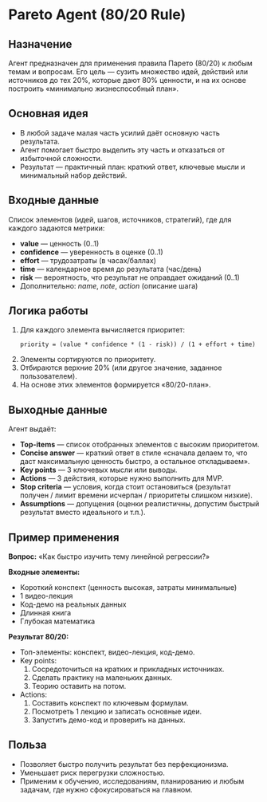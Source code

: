 # Pareto Agent (80/20 Rule)

## Назначение
Агент предназначен для применения правила Парето (80/20) к любым темам и вопросам. Его цель — сузить множество идей, действий или источников до тех 20%, которые дают 80% ценности, и на их основе построить «минимально жизнеспособный план».

## Основная идея
- В любой задаче малая часть усилий даёт основную часть результата.
- Агент помогает быстро выделить эту часть и отказаться от избыточной сложности.
- Результат — практичный план: краткий ответ, ключевые мысли и минимальный набор действий.

## Входные данные
Список элементов (идей, шагов, источников, стратегий), где для каждого задаются метрики:
- **value** — ценность (0..1)
- **confidence** — уверенность в оценке (0..1)
- **effort** — трудозатраты (в часах/баллах)
- **time** — календарное время до результата (час/день)
- **risk** — вероятность, что результат не оправдает ожиданий (0..1)
- Дополнительно: *name*, *note*, *action* (описание шага)

## Логика работы
1. Для каждого элемента вычисляется приоритет:
   ```
   priority = (value * confidence * (1 - risk)) / (1 + effort + time)
   ```
2. Элементы сортируются по приоритету.
3. Отбираются верхние 20% (или другое значение, заданное пользователем).
4. На основе этих элементов формируется «80/20-план».

## Выходные данные
Агент выдаёт:
- **Top-items** — список отобранных элементов с высоким приоритетом.
- **Concise answer** — краткий ответ в стиле «сначала делаем то, что даст максимальную ценность быстро, а остальное откладываем».
- **Key points** — 3 ключевых мысли или выводы.
- **Actions** — 3 действия, которые нужно выполнить для MVP.
- **Stop criteria** — условия, когда стоит остановиться (результат получен / лимит времени исчерпан / приоритеты слишком низкие).
- **Assumptions** — допущения (оценки реалистичны, допустим быстрый результат вместо идеального и т.п.).

## Пример применения
**Вопрос:** «Как быстро изучить тему линейной регрессии?»

**Входные элементы:**
- Короткий конспект (ценность высокая, затраты минимальные)
- 1 видео-лекция
- Код-демо на реальных данных
- Длинная книга
- Глубокая математика

**Результат 80/20:**
- Топ-элементы: конспект, видео-лекция, код-демо.
- Key points:
  1. Сосредоточиться на кратких и прикладных источниках.
  2. Сделать практику на маленьких данных.
  3. Теорию оставить на потом.
- Actions:
  1. Составить конспект по ключевым формулам.
  2. Посмотреть 1 лекцию и записать основные идеи.
  3. Запустить демо-код и проверить на данных.

## Польза
- Позволяет быстро получить результат без перфекционизма.
- Уменьшает риск перегрузки сложностью.
- Применим к обучению, исследованиям, планированию и любым задачам, где нужно сфокусироваться на главном.
